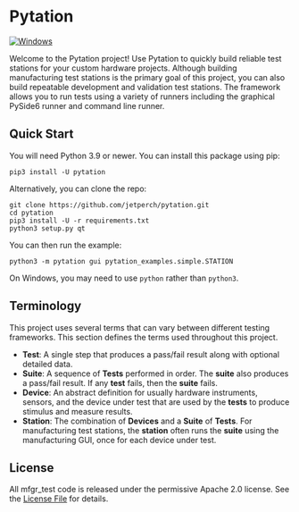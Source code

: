 
# Pytation

[![Windows](https://github.com/jetperch/pytation/actions/workflows/windows.yml/badge.svg)](https://github.com/jetperch/pytation/actions/workflows/windows.yml)

Welcome to the Pytation project!  Use Pytation to quickly build reliable
test stations for your custom hardware projects.  Although building
manufacturing test stations is the primary goal of this project, you can
also build repeatable development and validation test stations.
The framework allows you to run tests using a variety of runners including the
graphical PySide6 runner and command line runner.


## Quick Start

You will need Python 3.9 or newer.  You can install this package using pip:

    pip3 install -U pytation

Alternatively, you can clone the repo:

    git clone https://github.com/jetperch/pytation.git
    cd pytation
    pip3 install -U -r requirements.txt
    python3 setup.py qt

You can then run the example:

    python3 -m pytation gui pytation_examples.simple.STATION

On Windows, you may need to use `python` rather than `python3`.



## Terminology

This project uses several terms that can vary between different testing
frameworks.  This section defines the terms used throughout this project.

- **Test**: A single step that produces a pass/fail result along with optional
  detailed data.
- **Suite**: A sequence of **Tests** performed in order.  The **suite** also 
  produces a pass/fail result.  If any **test** fails, 
  then the **suite** fails.
- **Device**: An abstract definition for usually hardware instruments, sensors,
  and the device under test that are used by the **tests** to produce stimulus
  and measure results.  
- **Station**: The combination of **Devices** and a **Suite** of **Tests**.
  For manufacturing test stations, the **station** often runs the **suite**
  using the manufacturing GUI, once for each device under test. 

## License

All mfgr_test code is released under the permissive Apache 2.0 license.
See the [License File](LICENSE.txt) for details.
